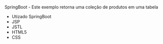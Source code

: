 SpringBoot - Este exemplo retorna uma coleção de produtos em uma tabela
 - Utizado SpringBoot 
 - JSP
 - JSTL
 - HTML5
 - CSS
